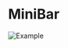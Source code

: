 # MiniBar

![Example](https://user-images.githubusercontent.com/71424781/153758491-2e1a4dc7-237a-4726-8c2e-3ef189532413.jpg)
